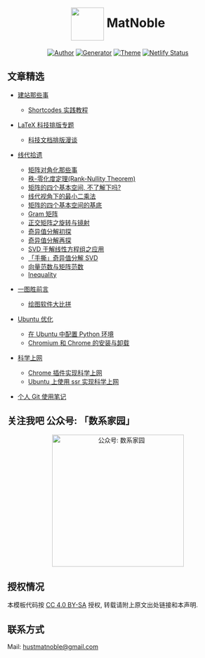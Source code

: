 
# <div align="center"><a title="matnoble.me" href="https://matnoble.me"><img align="center" width="75" height="75" src="https://raw.githubusercontent.com/MatNoble/matnoble.me/master/static/icons/android-chrome-512x512.png?sanitize=true"></a> MatNoble </div>

<p align="center">
<a href="https://matnoble.me/about/"><img alt="Author" src="https://img.shields.io/badge/Author-MetNoble-blue?style=flat-square"/></a>
<a href="https://gohugo.io/"><img alt="Generator" src="https://img.shields.io/badge/Generator-Hugo-ff4088?&logo=hugo"/></a>
<a href="https://github.com/reuixiy/hugo-theme-meme"><img alt="Theme" src="https://img.shields.io/badge/Theme-MemE-2a6df4?&logo=meme"/></a>
<a href="https://app.netlify.com/sites/matnoble/deploys"><img alt="Netlify Status" src="https://api.netlify.com/api/v1/badges/d10378f2-cffe-40f3-9374-2dd0de14f971/deploy-status"/></a>
</p>

## 文章精选

- <a href="https://matnoble.me/categories/%E5%https://github.com/MatNoble/LaTeX-Document/blob/master/LICENSEBB%BA%E7%AB%99%E9%82%A3%E4%BA%9B%E4%BA%8B%E5%84%BF/"> 建站那些事</a>
  - <a href="https://matnoble.me/tech/hugo/shortcodes-practice-tutorial-for-hugo/"> Shortcodes 实践教程 </a>
  
- <a href="https://matnoble.me/series/latex/">LaTeX 科技排版专题</a>
  - <a href="https://matnoble.me/tech/latex/typeset-bbt/">科技文档排版漫谈</a>
  
- <a href="https://matnoble.me/series/mla/"> 线代拾遗 </a> 
  - <a href="https://matnoble.me/math/linear-algebra/diag/"> 矩阵对角化那些事 </a> 
  - <a href="https://matnoble.me/math/linear-algebra/rank-nullity/"> 秩-零化度定理(Rank-Nullity Theorem) </a> 
  - <a href="https://matnoble.me/math/linear-algebra/matrix4basicth/"> 矩阵的四个基本空间, 不了解下吗? </a> 
  - <a href="https://matnoble.me/math/linear-algebra/matrixleastsquares/"> 线代视角下的最小二乘法 </a> 
  - <a href="https://matnoble.me/math/linear-algebra/basicspacebase/"> 矩阵的四个基本空间的基底 </a> 
  - <a href="https://matnoble.me/math/linear-algebra/gram/"> Gram 矩阵 </a> 
  - <a href="https://matnoble.me/math/linear-algebra/rotationandmirroring/"> 正交矩阵之旋转与镜射 </a>
  - <a href="https://matnoble.me/math/linear-algebra/svd-mathematical-basis-a/"> 奇异值分解初探 </a>
  - <a href="https://matnoble.me/math/linear-algebra/svd-mathematical-basis-b/"> 奇异值分解再探 </a>
  - <a href="https://matnoble.me/math/linear-algebra/svd-apply-to-linear-system/">SVD 于解线性方程组之应用</a>
  - <a href="https://matnoble.me/math/linear-algebra/solve-svd-by-hand/">「手撕」奇异值分解 SVD</a>
  - <a href="https://matnoble.me/math/linear-algebra/vector-and-matrix-norm/">向量范数与矩阵范数</a>
  - <a href="https://matnoble.me/math/fem/inequality/">Inequality</a>
  
- <a href="https://matnoble.me/tech/draw/">一图胜前言</a>
  - <a href="https://matnoble.me/tech/draw/comparison-drawing-software/">绘图软件大比拼</a>
  
- <a href="https://matnoble.me/tags/ubuntu-%E8%A3%85%E6%9C%BA%E4%B8%8E%E4%BC%98%E5%8C%96/">Ubuntu 优化</a>
  - <a href="https://matnoble.me/tech/ubuntu/configure-python-environment-in-ubuntu/">在 Ubuntu 中配置 Python 环境</a>
  - <a href="https://matnoble.me/tech/ubuntu/install-chromium-browser-ubuntu/">Chromium 和 Chrome 的安装与卸载</a>
  
- <a href="https://matnoble.me/tags/%E7%A7%91%E5%AD%A6%E4%B8%8A%E7%BD%91/">科学上网</a>
  - <a href="https://matnoble.me/tech/ubuntu/scientific-internet/">Chrome 插件实现科学上网</a>
  - <a href="https://matnoble.me/tech/ubuntu/ubuntu-ssr/">Ubuntu 上使用 ssr 实现科学上网</a>
  
- <a href="https://matnoble.me/tech/programming/git/">个人 Git 使用笔记</a>
  
## 关注我吧 公众号: 「数系家园」

<p align="center">
<img src="https://ttfou.com/images/2020/02/19/bc90bd3543630db2343add28f578ee2f.png" title="公众号: 数系家园" alt="公众号: 数系家园" width="300">
</p>

## 授权情况

本模板代码按 [CC 4.0 BY-SA](https://github.com/MatNoble/matnoble.me/blob/master/CC-BY-SA-4.0) 授权, 转载请附上原文出处链接和本声明.

## 联系方式

Mail: [hustmatnoble@gmail.com](mailto:hustmatnoble@gmail.com)
